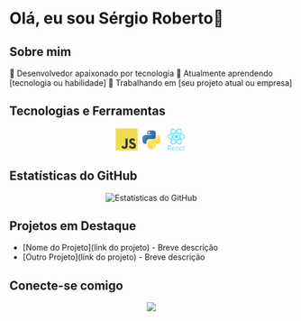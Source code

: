 # Olá, eu sou Sérgio Roberto👋

## Sobre mim
🚀 Desenvolvedor apaixonado por tecnologia
🌱 Atualmente aprendendo [tecnologia ou habilidade]
💼 Trabalhando em [seu projeto atual ou empresa]

## Tecnologias e Ferramentas
<p align="center">
  <img src="https://raw.githubusercontent.com/devicons/devicon/master/icons/javascript/javascript-original.svg" alt="javascript" width="40" height="40"/>
  <img src="https://raw.githubusercontent.com/devicons/devicon/master/icons/python/python-original.svg" alt="python" width="40" height="40"/>
  <img src="https://raw.githubusercontent.com/devicons/devicon/master/icons/react/react-original-wordmark.svg" alt="react" width="40" height="40"/>
  <!-- Adicione mais ícones conforme necessário -->
</p>

## Estatísticas do GitHub
<p align="center">
  <img src="https://github-readme-stats.vercel.app/api?username=seuusername&show_icons=true&theme=radical" alt="Estatísticas do GitHub"/>
</p>

## Projetos em Destaque
- [Nome do Projeto](link do projeto) - Breve descrição
- [Outro Projeto](link do projeto) - Breve descrição

## Conecte-se comigo
<p align="center">
  <a href="https://linkedin.com/in/sergiorssantana" target="_blank"><img src="https://img.shields.io/badge/-LinkedIn-%230077B5?style=for-the-badge&logo=linkedin&logoColor=white" target="_blank"></a>


